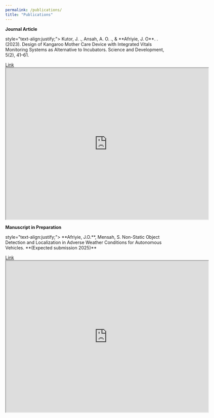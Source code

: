 ```yaml
---
permalink: /publications/
title: "Publications"
---
```


**Journal Article** <br>

</p> style="text-align:justify;"> Kutor, J. ., Ansah, A. O. ., & **Afriyie, J. O**. . (2023). Design of Kangaroo Mother Care Device with Integrated Vitals Monitoring Systems as Alternative to Incubators. Science and Development, 5(2), 41–61. </p> <a href="https://drive.google.com/file/d/1ZPaOFWN_7rNnkBFZ2ZXsO8_6b3hiK4No/view?usp=sharing">Link</a>
<iframe src="https://drive.google.com/file/d/1ZPaOFWN_7rNnkBFZ2ZXsO8_6b3hiK4No/preview" width="640" height="480" allow="autoplay"></iframe> <br>

**Manuscript in Preparation** <br>

<p> style="text-align:justify;"> **Afriyie,  J.O.**, Mensah, S. Non-Static Object Detection and Localization in Adverse Weather Conditions for Autonomous Vehicles. **(Expected  submission  2025)** </p> <a href="https://drive.google.com/file/d/1HANwoeM-xiakPYh7QK1_6NVXhjdMNWV0/view?usp=sharing">Link</a>
<iframe src="https://drive.google.com/file/d/1HANwoeM-xiakPYh7QK1_6NVXhjdMNWV0/preview" width="640" height="480" allow="autoplay"></iframe>
